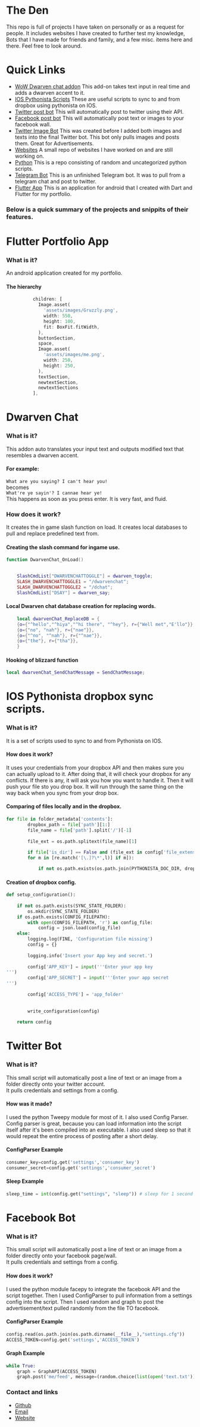 # The Den

This repo is full of projects I have taken on personally or as a request for people. It includes websites I have created to further test my knowledge, Bots that I have made for friends and family, and a few misc. items here and there. Feel free to look around.

# Quick Links
- [WoW Dwarven chat addon](https://github.com/Gruzzly-bear/The-Den/tree/master/DwarvenChat)
This add-on takes text input in real time and adds a dwarven accent to it.
- [IOS Pythonista Scripts](https://github.com/Gruzzly-bear/The-Den/tree/master/IOS%20Pythonista%20sync%20scripts)
These are useful scripts to sync to and from dropbox using pythonista on IOS.
- [Twitter post bot](https://github.com/Gruzzly-bear/The-Den/tree/master/TwitterBot)
This will automatically post to twitter using their API.
- [Facebook post bot](https://github.com/Gruzzly-bear/The-Den/tree/master/Facebook%20Bot)
This will automatically post text or images to your facebook wall.
- [Twitter Image Bot](https://github.com/Gruzzly-bear/The-Den/tree/master/Twitter%20Image%20Bot)
This was created before I added both images and texts into the final Twitter bot. This bot only pulls images and posts them. Great for Advertisements.
- [Websites](https://github.com/Gruzzly-bear/The-Den/tree/master/Websites)
A small repo of websites I have worked on and are still working on.
- [Python](https://github.com/Gruzzly-bear/The-Den/tree/master/python)
This is a repo consisting of random and uncategorized python scripts.
- [Telegram Bot](https://github.com/Gruzzly-bear/The-Den/tree/master/Telegram%20Bot)
This is an unfinished Telegram bot. It was to pull from a telegram chat and post to twitter.
- [Flutter App](
https://github.com/Gruzzly-bear/The-Den/tree/master/Flutter%20App)
This is an application for android that I created with Dart and Flutter for my portfolio.


### Below is a quick summary of the projects and snippits of their features.


# Flutter Portfolio App

### What is it?
An android application created for my portfolio.

#### The hierarchy
```dart
          children: [
            Image.asset(
              'assets/images/Gruzzly.png',
              width: 550,
              height: 100,
              fit: BoxFit.fitWidth,
            ),
            buttonSection,
            space,
            Image.asset(
              'assets/images/me.png',
              width: 250,
              height: 250,
            ),
            textSection,
            newtextSection,
            newtextSections
          ],
 ```

# Dwarven Chat

### What is it?
This addon auto translates your input text and outputs modified text that resembles a dwarven accent.
#### For example:
``` What are you saying? I can't hear you! ``` <br/>
becomes <br/>
``` What're ye sayin'? I cannae hear ye! ``` <br/>
This happens as soon as you press enter. It is very fast, and fluid.

### How does it work?
It creates the in game slash function on load. It creates local databases to pull and replace predefined text from.
#### Creating the slash command for ingame use.
```lua
function DwarvenChat_OnLoad()

	
	SlashCmdList["DWARVENCHATTOGGLE"] = dwarven_toggle;
	SLASH_DWARVENCHATTOGGLE1 = "/dwarvenchat";
	SLASH_DWARVENCHATTOGGLE2 = "/dchat";
	SlashCmdList["DSAY"] = dwarven_say;
 ```

#### Local Dwarven chat database creation for replacing words.
```lua
	local dwarvenChat_ReplaceDB = {
	{o={"^hello","^hiya","^hi there", "^hey"}, r={"Well met","E'llo"}},
	{o={"no", "nah"}, r={"nae"}},
	{o={"^no", "^nah"}, r={"^nae"}},
	{o={"the"}, r={"tha"}},
	}
```
#### Hooking of blizzard function
```lua
local dwarvenChat_SendChatMessage = SendChatMessage;
```

# IOS Pythonista dropbox sync scripts.

### What is it?
It is a set of scripts used to sync to and from Pythonista on IOS.
#### How does it work?
It uses your credentials from your dropbox API and then makes sure you can actually upload to it. After doing that, it will check your dropbox for any conflicts. If there is any, it will ask you how you want to handle it. Then it will push your file sto you drop box.
It will run through the same thing on the way back when you sync from your drop box.
#### Comparing of files locally and in the dropbox.
```python
for file in folder_metadata['contents']:
		dropbox_path = file['path'][1:]
		file_name = file['path'].split('/')[-1]
		
		file_ext = os.path.splitext(file_name)[1]
		
		if file['is_dir'] == False and (file_ext in config['file_extensions'] or [m.group(0) for l in config['file_extensions'] 
		for m in [re.match('[\.]?\*',l)] if m]):

			if not os.path.exists(os.path.join(PYTHONISTA_DOC_DIR, dropbox_path)):
 ```
#### Creation of dropbox config.
```python
def setup_configuration():
	
	if not os.path.exists(SYNC_STATE_FOLDER):
		os.mkdir(SYNC_STATE_FOLDER)
	if os.path.exists(CONFIG_FILEPATH):
		with open(CONFIG_FILEPATH, 'r') as config_file:
			config = json.load(config_file)
	else:
		logging.log(FINE, 'Configuration file missing')
		config = {}
		
		logging.info('Insert your App key and secret.')
		
		config['APP_KEY'] = input('''Enter your app key
''')
		config['APP_SECRET'] = input('''Enter your app secret
''')
		
		config['ACCESS_TYPE'] = 'app_folder'
		
		
		write_configuration(config)
			
	return config
  ```
# Twitter Bot

### What is it?
This small script will automatically post a line of text or an image from a folder directly onto your twitter account.<br/>
It pulls credentials and settings from a config.

#### How was it made?
I used the python Tweepy module for most of it. I also used Config Parser. Config parser is great, because you can load information into the script itself after it's been compiled into an executable. I also used sleep so that it would repeat the entire process of posting after a short delay.

#### ConfigParser Example
```python
consumer_key=config.get('settings','consumer_key')
consumer_secret=config.get('settings','consumer_secret')
```
#### Sleep Example
```python
sleep_time = int(config.get("settings", "sleep")) # sleep for 1 second by default
```
# Facebook Bot

### What is it?
This small script will automatically post a line of text or an image from a folder directly onto your facebook page/wall.<br/>
It pulls credentials and settings from a config.

#### How does it work?
I used the python module facepy to integrate the facebook API and the script together. Then I used ConfigParser to pull information from a settings config into the script.
Then I used random and graph to post the advertisement/text pulled randomly from the file TO facebook.

#### ConfigParser Example
```python
config.read(os.path.join(os.path.dirname(__file__),"settings.cfg"))
ACCESS_TOKEN=config.get('settings','ACCESS_TOKEN')
```

#### Graph Example
```python
while True:
	graph = GraphAPI(ACCESS_TOKEN)
	graph.post('me/feed', message=(random.choice(list(open('text.txt')))))
 ```



 









### Contact and links
- [Github](https://github.com/Gruzzly-bear)
- [Email](mailto:MB.Bowen@outlook.com?subject=Hey%20There!)
- [Website](https://gruzzly.co)
